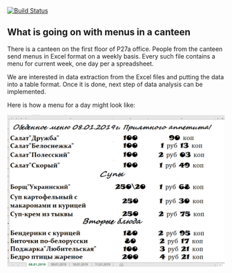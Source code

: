 [![Build Status](https://travis-ci.com/ihar/menuP27a.svg?token=pkUi1DDzuaxnjn6U7NLs&branch=master)](https://travis-ci.com/ihar/menuP27a)

## What is going on with menus in a canteen

There is a canteen on the first floor of P27a office. People from the canteen send menus in Excel format on a weekly basis. Every such file contains a menu for current week, one day per a spreadsheet.

We are interested in data extraction from the Excel files and putting the data into a table format. Once it is done, next step of data analysis can be implemented.

Here is how a menu for a day might look like:

![Menu on January 8, 2019](docs/menu_sample.png) 

